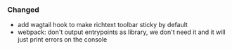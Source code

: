 ### Changed

- add wagtail hook to make richtext toolbar sticky by default
- webpack: don't output entrypoints as library, we don't need it and it will
  just print errors on the console
